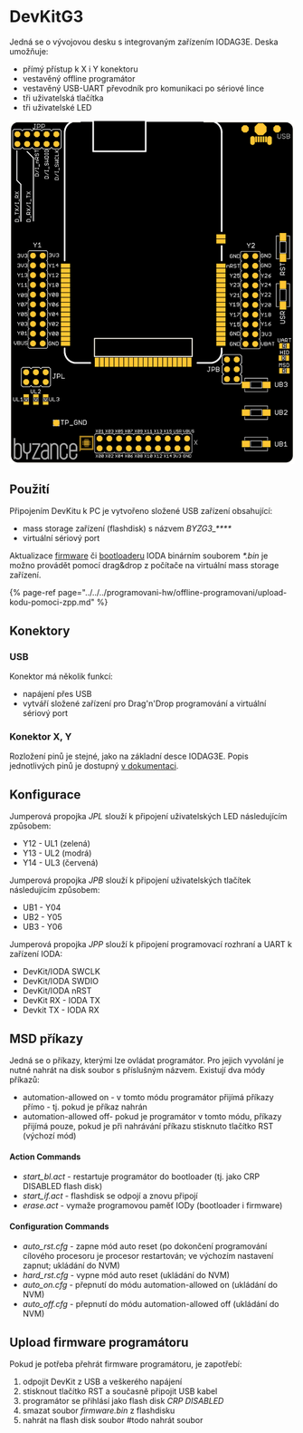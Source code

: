 # DevKitG3

Jedná se o vývojovou desku s integrovaným zařízením IODAG3E. Deska umožňuje:

* přímý přístup k X i Y konektoru
* vestavěný offline programátor
* vestavěný USB-UART převodník pro komunikaci po sériové lince
* tři uživatelská tlačítka
* tři uživatelské LED

![DevKitG3](../../../../.gitbook/assets/dkg3.png)

## Použití

Připojením DevKitu k PC je vytvořeno složené USB zařízení obsahující:

* mass storage zařízení \(flashdisk\) s názvem _BYZG3\_\*\*\*\*_
* virtuální sériový port

Aktualizace [firmware](../../../programovani-hw/struktura-programu.md) či [bootloaderu](../../../architektura-fw/bootloader/) IODA binárním souborem _\*.bin_ je možno provádět pomocí drag&drop z počítače na virtuální mass storage zařízení.

{% page-ref page="../../../programovani-hw/offline-programovani/upload-kodu-pomoci-zpp.md" %}

## Konektory

### USB

Konektor má několik funkcí:

* napájení přes USB
* vytváří složené zařízení pro Drag'n'Drop programování a virtuální sériový port

### Konektor X, Y

Rozložení pinů je stejné, jako na základní desce IODAG3E. Popis jednotlivých pinů je dostupný [v dokumentaci](../../zakladni-jednotky/iodag3e/konektor-x-a-y.md).

## Konfigurace

Jumperová propojka _JPL_ slouží k připojení uživatelských LED následujícím způsobem:

* Y12 - UL1 \(zelená\)
* Y13 - UL2 \(modrá\)
* Y14 - UL3 \(červená\)

Jumperová propojka _JPB_ slouží k připojení uživatelských tlačítek následujícím způsobem:

* UB1 - Y04
* UB2 - Y05
* UB3 - Y06

Jumperová propojka _JPP_ slouží k připojení programovací rozhraní a UART k zařízení IODA:

* DevKit/IODA SWCLK
* DevKit/IODA SWDIO
* DevKit/IODA nRST
* DevKit RX - IODA TX
* Devkit TX - IODA RX

## MSD příkazy

Jedná se o příkazy, kterými lze ovládat programátor. Pro jejich vyvolání je nutné nahrát na disk soubor s příslušným názvem. Existují dva módy příkazů:

* automation-allowed on - v tomto módu programátor přijímá příkazy přímo - tj. pokud je příkaz nahrán
* automation-allowed off- pokud je programátor v tomto módu, příkazy přijímá pouze, pokud je při nahrávání příkazu stisknuto tlačítko RST \(výchozí mód\)

#### Action Commands

* _start\_bl.act_ - restartuje programátor do bootloader \(tj. jako CRP DISABLED flash disk\)
* _start\_if.act_ - flashdisk se odpojí a znovu připojí
* _erase.act_ - vymaže programovou paměť IODy \(bootloader i firmware\)

#### Configuration Commands

* _auto\_rst.cfg_ - zapne mód auto reset \(po dokončení programování cílového procesoru je procesor restartován; ve výchozím nastavení zapnut; ukládání do NVM\)
* _hard\_rst.cfg_ - vypne mód auto reset  \(ukládání do NVM\)
* _auto\_on.cfg_ - přepnutí do módu automation-allowed on \(ukládání do NVM\)
* _auto\_off.cfg_ - přepnutí do módu automation-allowed off \(ukládání do NVM\)

## Upload firmware programátoru 

Pokud je potřeba přehrát firmware programátoru, je zapotřebí:

1. odpojit DevKit z USB a veškerého napájení
2. stisknout tlačítko RST a současně připojit USB kabel
3. programátor se přihlásí jako flash disk _CRP DISABLED_
4. smazat soubor _firmware.bin_ z flashdisku
5. nahrát na flash disk soubor \#todo nahrát soubor

## 

  


